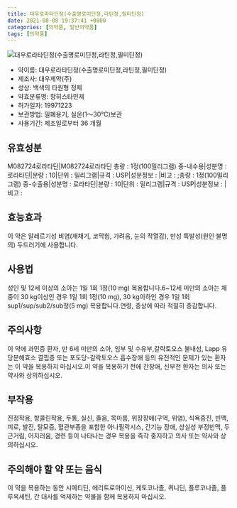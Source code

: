 ```yaml
---
title: 대우로라타딘정(수출명로미딘정,라틴정,필미딘정)
date: 2021-08-08 19:37:41 +0800
categories: [의약품, 일반의약품]
tags: [의약품]
---
```

![대우로라타딘정(수출명로미딘정,라틴정,필미딘정)](https://nedrug.mfds.go.kr/pbp/cmn/itemImageDownload/1NXVKYFvlF5)

- 약이름: 대우로라타딘정(수출명로미딘정,라틴정,필미딘정)
- 제조사: 대우제약(주)
- 성상: 백색의 타원형 정제
- 약효분류명: 항히스타민제
- 허가일자: 19971223
- 보관방법: 밀폐용기, 실온(1～30℃)보관
- 사용기간: 제조일로부터 36 개월
## 유효성분
M082724로라타딘|M082724로라타딘
총량 : 1정(100밀리그램) 중-내수용|성분명 : 로라타딘|분량 : 10|단위 : 밀리그램|규격 : USP|성분정보 : |비고 : ;총량 : 1정(100밀리그램) 중-수출용|성분명 : 로라타딘|분량 : 10|단위 : 밀리그램|규격 : USP|성분정보 : |비고 :
## 효능효과
이 약은 알레르기성 비염(재채기, 코막힘, 가려움, 눈의 작열감), 만성 특발성(원인 불명의) 두드러기에 사용합니다.
## 사용법
성인 및 12세 이상의 소아는 1일 1회 1정(10 mg) 복용합니다.6~12세 미만의 소아는 체중이 30 kg이상인 경우 1일 1회 1정(10 mg), 30 kg이하인 경우 1일 1회 sup1/sup/sub2/sub정(5 mg) 복용합니다.연령, 증상에 따라 적절히 증감합니다.
## 주의사항
이 약에 과민증 환자, 만 6세 미만의 소아, 임부 및 수유부,갈락토오스 불내성, Lapp 유당분해효소 결핍증 또는 포도당-갈락토오스 흡수장애 등의 유전적인 문제가 있는 환자는 이 약을 복용하지 마십시오.이 약을 복용하기 전에 간장애, 신부전 환자는 의사 또는 약사와 상의하십시오.
## 부작용
진정작용, 항콜린작용, 두통, 실신, 졸음, 목마름, 위장장애(구역, 위염), 식욕증진, 빈맥, 피로, 발진, 탈모증, 혈관부종을 포함한 아나필락시스, 간기능 장애, 상실성 부정빈맥, 두근거림, 어지러움, 경련 등이 나타나는 경우 복용을 즉각 중지하고 의사 또는 약사와 상의하십시오.
## 주의해야 할 약 또는 음식
이 약을 복용하는 동안 시메티딘, 에리트로마이신, 케토코나졸, 퀴니딘, 플루코나졸, 플루옥세틴, 간 대사를 억제하는 약물을 함께 복용하지 마십시오.

